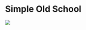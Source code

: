 # Simple Old School
<img src="https://raw.githubusercontent.com/arshsaxena/TemplatesByArsh/main/Simple%Old%School/imgs/template-screenshot-1.png">